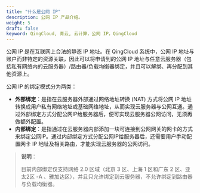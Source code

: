```yaml
---
title: "什么是公网 IP"
description: 公网 IP 产品介绍。
weight: 5
draft: false
keyword: QingCloud, 青云, 云计算，公网 IP，QingCloud
---
```

公网 IP 是在互联网上合法的静态 IP 地址。在 QingCloud 系统中，公网 IP 地址与账户而非特定的资源关联，因此可以将申请到的公网 IP 地址与任意云服务器（包括私有网络内的云服务器）/路由器/负载均衡器绑定，并且可以解绑、再分配到其他资源上。

公网 IP 的绑定模式分为两类： 

- **外部绑定**：是指在云服务器外部通过网络地址转换  (NAT) 方式将公网 IP 地址转换成用户私有网络地址或基础网络地址，从而实现云服务器与公网互通。通过外部绑定方式分配公网IP给服务器后，便可实现云服务器公网访问，无须再做额外配置。
- **内部绑定**：是指通过在云服务器内部添加一块可连接到公网网关的网卡的方式来绑定公网IP。通过内部绑定方式分配公网IP给服务器后，还需要用户手动配置网卡 IP 地址及相关路由，才能实现云服务器的公网访问。

>**说明**：
>
>目前内部绑定仅支持网络 2.0 区域（北京 3 区、上海 1 区和广东 2 区、亚太2区 -A 、雅加达区），并且只允许绑定到云服务器，不允许绑定到路由器与负载均衡器。



